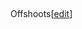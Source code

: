 ##
Offshoots[[edit](/w/index.php?title=The\_Big\_Bang\_Theory&action=edit&section=28
"Edit section: Offshoots")]
